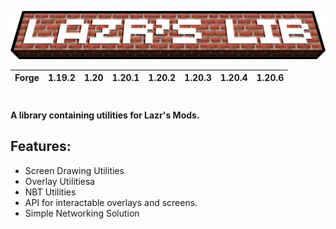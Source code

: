 
<p style="text-align:center;">
    <img src="https://raw.githubusercontent.com/LazrProductions/lazrslib/main/readme/ll_banner.png" alt="logo">
</p>

| Forge | 1.19.2 | 1.20 | 1.20.1 | 1.20.2 | 1.20.3 | 1.20.4 | 1.20.6 |
|-------|--------|------|--------|--------|--------|--------|--------|

#

<b> A library containing utilities for Lazr's Mods.</b>   

## Features:

* Screen Drawing Utilities
* Overlay Utilitiesa
* NBT Utilities
* API for interactable overlays and screens.
* Simple Networking Solution